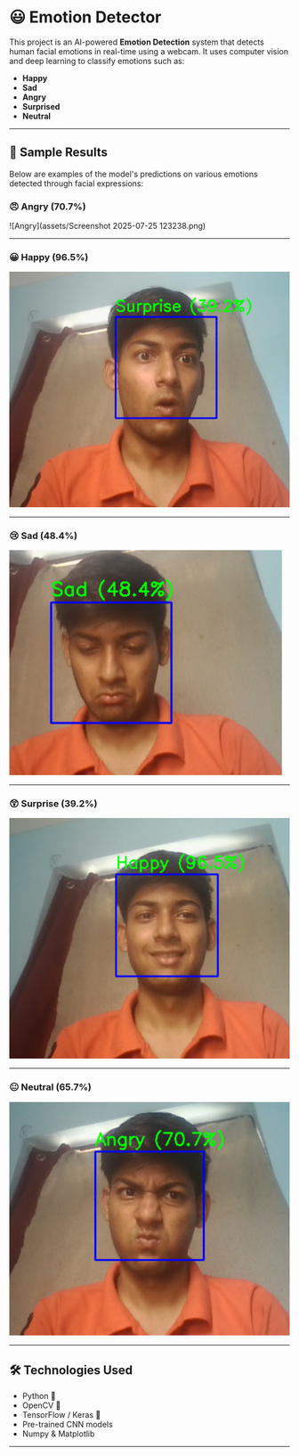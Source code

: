 # 😃 Emotion Detector

This project is an AI-powered **Emotion Detection** system that detects human facial emotions in real-time using a webcam. It uses computer vision and deep learning to classify emotions such as:

- **Happy**
- **Sad**
- **Angry**
- **Surprised**
- **Neutral**

---

## 📸 Sample Results

Below are examples of the model's predictions on various emotions detected through facial expressions:

### 😠 Angry (70.7%)
![Angry](assets/Screenshot 2025-07-25 123238.png)

---

### 😀 Happy (96.5%)
![Happy](./assets/Screenshot%202025-07-25%20123037.png)

---

### 😢 Sad (48.4%)
![Sad](./assets/Screenshot%202025-07-25%20123100.png)

---

### 😲 Surprise (39.2%)
![Surprise](./assets/Screenshot%202025-07-25%20123137.png)

---

### 😐 Neutral (65.7%)
![Neutral](./assets/Screenshot%202025-07-25%20123238.png)

---

## 🛠 Technologies Used

- Python 🐍
- OpenCV 📸
- TensorFlow / Keras 🧠
- Pre-trained CNN models
- Numpy & Matplotlib

---
